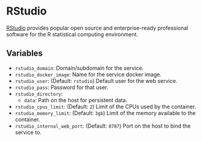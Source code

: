 # RStudio

[RStudio](https://www.rstudio.com/) provides popular open source and
enterprise-ready professional software for the R statistical computing
environment.

## Variables

* `rstudio_domain`: Domain/subdomain for the service.
* `rstudio_docker_image`: Name for the service docker image.
* `rstudio_user`: (Default: `rstudio`) Default user for the web service.
* `rstudio_pass`: Password for that user.
* `rstudio_directory`:
   * `data`: Path on the host for persistent data.
* `rstudio_cpus_limit`: (Default: `2`) Limit of the CPUs used by the container.
* `rstudio_memory_limit`: (Default: `3gb`) Limit of the memory available to the
  container.
* `rstudio_internal_web_port`: (Default: `8787`) Port on the host to bind the
   service to.
